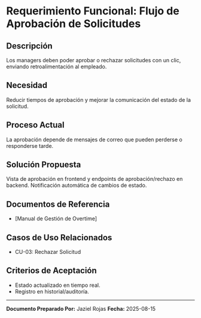 # Requerimiento Funcional: Flujo de Aprobación de Solicitudes

## Descripción

Los managers deben poder aprobar o rechazar solicitudes con un clic, enviando retroalimentación al empleado.

## Necesidad

Reducir tiempos de aprobación y mejorar la comunicación del estado de la solicitud.

## Proceso Actual

La aprobación depende de mensajes de correo que pueden perderse o responderse tarde.

## Solución Propuesta

Vista de aprobación en frontend y endpoints de aprobación/rechazo en backend. Notificación automática de cambios de estado.

## Documentos de Referencia

- [Manual de Gestión de Overtime]

## Casos de Uso Relacionados

- CU-03: Rechazar Solicitud

## Criterios de Aceptación

- Estado actualizado en tiempo real.
- Registro en historial/auditoría.

---

**Documento Preparado Por:** Jaziel Rojas
**Fecha:** 2025-08-15
